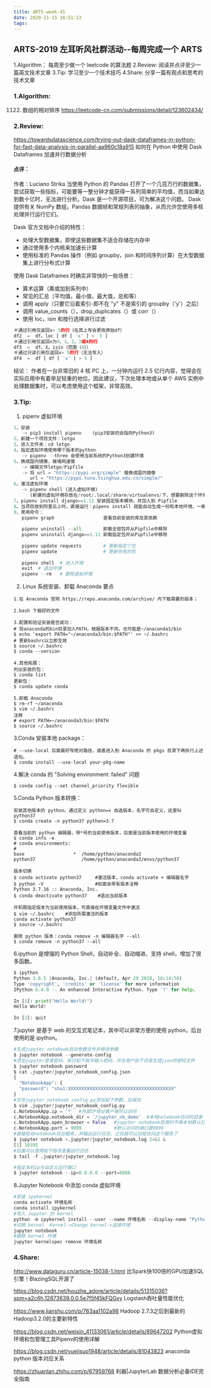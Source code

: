 ```yaml
---
title: ARTS-week-45
date: 2020-11-15 16:51:13
tags:
---
```



## ARTS-2019 左耳听风社群活动--每周完成一个 ARTS
1.Algorithm： 每周至少做一个 leetcode 的算法题
2.Review: 阅读并点评至少一篇英文技术文章
3.Tip: 学习至少一个技术技巧
4.Share: 分享一篇有观点和思考的技术文章

### 1.Algorithm:

1122. 数组的相对排序 https://leetcode-cn.com/submissions/detail/123602434/

### 2.Review:

https://towardsdatascience.com/trying-out-dask-dataframes-in-python-for-fast-data-analysis-in-parallel-aa960c18a915
如何在 Python 中使用 Dask Dataframes 加速并行数据分析 

#### 点评：

作者：Luciano Strika 
当使用 Python 的 Pandas 打开了一个几百万行的数据集，尝试获取一些指标，可能要等一整分钟才能获得一系列简单的平均值，而当如果达到数十亿时，无法进行分析。Dask 是一个开源项目，可为解决这个问题。 Dask 提供有关 NumPy 数组，Pandas 数据帧和常规​​列表的抽象，从而允许您使用多核处理并行运行它们。

Dask 官方文档中介绍的特性：
- 处理大型数据集，即使这些数据集不适合存储在内存中
- 通过使用多个内核来加速长计算
- 使用标准的 Pandas 操作（例如 groupby，join 和时间序列计算）在大型数据集上进行分布式计算

使用 Dask Dataframes 时确实非常快的一些场景：
- 算术运算（乘或加到系列中）
- 常见的汇总（平均值，最小值，最大值，总和等）
- 调用 apply（只要它沿着索引-即不在 "y" 不是索引的 groupby（'y'）之后）
- 调用 value_counts（），drop_duplicates（）或 corr（）
- 使用 loc，isin 和按行选择进行过滤

```python
＃通过引用仅返回x> 5的行（在其上写会更改原始df）
df2  =  df。loc [ df [ 'x' ] >  5 ]
＃通过引用仅返回x为0、1、2、3或4的行
df3  =  df。X。isin（范围（4））
＃通过只读引用仅返回x> 5的行（无法写入）
df4  =  df [ df [ 'x' ] > 5 ]
```

结论：
  作者在一台非常旧的 4 核 PC 上，一分钟内运行 2.5 亿行内容，觉得会在实际应用中有着举足轻重的地位。因此建议，下次处理本地或从单个 AWS 实例中处理数据集时，可以考虑使用这个框架，非常高效。


### 3.Tip:

1. pipenv 虚拟环境
```python
1、安装
   -> pip3 install pipenv    (pip3安装的会指向Python3)
2、新建一个项目文件：letgo
3、进入文件夹：cd letgo
4、指定虚拟环境使用哪个版本的python
   -> pipenv --three 会使用当前系统的Python3创建环境
5、换成国内镜像，被墙网速慢
   -> 编辑文件letgo/Pipfile
   -> 将 url = "https://pypi.org/simple" 替换成国内镜像 
      url = "https://pypi.tuna.tsinghua.edu.cn/simple/"
6、激活虚拟环境
   -> pipenv shell (进入虚拟环境)
      (新建的虚拟环境存放在/root/.local/share/virtualenvs/下，想要删除这个环境，直接删除这个文件夹)
7、pipenv install django==1.11 安装固定版本模块，并加入到 Pipfile 
8、当项目放到阿里云上时，直接运行：pipenv install 就能自动生成一份和本地环境，一模一样的环境
9、常用命令：
   pipenv graph                  查看目前安装的库及其依赖
 
   pipenv uninstall --all        卸载全部包并从Pipfile中移除
   pipenv uninstall django==1.11 卸载指定包并从Pipfile中移除
   
   pipenv update requests        # 更新指定个包
   pipenv update                 # 更新所有的包
  
   pipenv shell  # 进入环境
   exit  # 退出环境
   pipenv --rm   # 删除虚拟环境
```

2. Linux 系统安装、卸载 Anaconda 要点

```shell
1.在 Anaconda 官网 https://repo.anaconda.com/archive/ 内下载需要的版本；

2.bash 下载好的文件

3.配置和验证安装是否成功：
# 将anaconda的bin目录加入PATH，根据版本不同，也可能是~/anaconda3/bin
$ echo 'export PATH="~/anaconda3/bin:$PATH"' >> ~/.bashrc
# 更新bashrc以立即生效
$ source ~/.bashrc
$ conda --version

4.其他拓展：
列出安装的包：
$ conda list
更新包：
$ conda update conda

5.卸载 Anaconda
$ rm-rf ~/anaconda
$ vim ~/.bashrc
注释
# export PATH=~/anaconda3/bin:$PATH
$ source ~/.bashrc
```

3.Conda 安装本地 package：

```shell
# --use-local 后面最好写绝对路径，或者进入到 Anaconda 的 pkgs 目录下再执行上述语句。
$ conda install --use-local your-pkg-name
```

4.解决 conda 的 "Solving environment: failed" 问题

```shell
$ conda config --set channel_priority flexible
```

5.Conda Python 版本转换：
```shell
安装其他版本的 python，通过定义 python=x 自选版本，名字可自定义，这里叫 python37
$ conda create -n python37 python=3.7

查看当前的 python 编辑器，带*号的当前使用版本，后面是当前版本使用的环境变量
$ conda info -e
# conda environments:
#
base                  *  /home/python/anaconda3
python37                 /home/python/anaconda3/envs/python37

版本切换
$ conda activate python37     #激活版本，conda activate + 编辑器名字
$ python -V                   #前面会带有版本注释    
Python 3.7.16 :: Anaconda, Inc.
$ conda deactivate python37    #退出当前版本

开机既指定版本为当前使用版本，可直接在环境变量文件中激活
$ vim ~/.bashrc    #添加所需激活的版本
conda activate python37
$ source ~/.bashrc

删除 python 版本：conda remove -n 编辑器名字 --all
$ conda remove -n python37 --all
```

6.ipython 是增强的 Python Shell，自动补全、自动缩进、支持 shell，增加了很多函数。
```python
$ ipython
Python 3.6.5 |Anaconda, Inc.| (default, Apr 29 2018, 16:14:56)
Type 'copyright', 'credits' or 'license' for more information
IPython 6.4.0 -- An enhanced Interactive Python. Type '?' for help.
 
In [1]: print("Hello World!")
Hello World!
 
In [2]: quit
```

7.jupyter 是基于 web 的交互式笔记本，其中可以非常方便的使用 python，后台使用的是 ipython。

```python
#生成jupyter notebook启动参数文件并修改参数
$ jupyter notebook --generate-config
#添加jupyter登录密码，执行如下指令输入密码，并在用户如下目录生成json的密码文件
$ jupyter notebook password              
$ cat .jupyter/jupyter_notebook_config.json 
{
  "NotebookApp": {
  "password": "sha1:XXXXXXXXXXXXXXXXXXXXXXXXXXXXXXXXXXXXXXX"
}
#文件jupyter_notebook_config.py添加如下参数，后保存
$ vim .jupyter/jupyter_notebook_config.py
c.NotebookApp.ip = '*'  #外部IP地址客户端可以访问
c.NotebookApp.notebook_dir = '/jupyter_nb_demo'  #本地notebook访问的目录
c.NotebookApp.open_browser = False   #jupyter notebook启用时不再本地默认打开浏览器
c.NotebookApp.port = 9999            #默认访问的端口是9999
#直接启动notebook后台服务，并输出运行日志，之后就可以远程访问这个服务了
$ jupyter notebook >.jupyter/jupyter_notebook.log 2>&1 &
[1] 10395
#后面可以使用如下指令查看运行日志
$ tail -f .jupyter/jupyter_notebook.log

#指定本机ip与自定义运行端口 
$ jupyter notebook --ip=0.0.0.0 --port=8888
```
8.Jupyter Notebook 中添加 conda 虚拟环境

```python
#安装 ipykernel
conda activate 环境名称
conda install ipykernel
#写入 Jupyter 的 kernel
python -m ipykernel install --user --name 环境名称 --display-name "Python (环境名称)"
#切换 kernel  Kernel->Change kernel->选择环境
jupyter notebook
#删除 kernel 环境
jupyter kernelspec remove 环境名称
```

### 4.Share:

http://www.dataguru.cn/article-15038-1.html
比Spark快100倍的GPU加速SQL引擎！BlazingSQL开源了

https://blog.csdn.net/houzhe_adore/article/details/51315036?spm=a2c6h.12873639.0.0.5e7f5f45kFQGxy
Logstash吞吐量性能优化

https://www.jianshu.com/p/763aa1102a98
Hadoop 2.7.3之后到最新的Hadoop3.2.0的主要新特性

https://blog.csdn.net/weixin_41133061/article/details/89647202
Python虚拟环境和包管理工具Pipenv的使用详解

https://blog.csdn.net/yuejisuo1948/article/details/81043823
anaconda python 版本对应关系

https://zhuanlan.zhihu.com/p/67959768
利器|JupyterLab 数据分析必备IDE完全指南